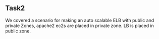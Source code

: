 ## Task2
We covered a scenario for making an auto scalable ELB with public and private Zones, apache2 ec2s are placed in private zone. LB is placed in public zone.

